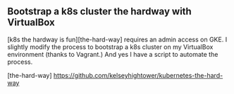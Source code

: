 ## Bootstrap a k8s cluster the hardway with VirtualBox

[k8s the hardway is fun][the-hard-way] requires an admin access on GKE.
I slightly modify the process to bootstrap a k8s cluster
on my VirtualBox environment (thanks to Vagrant.)
And yes I have a script to automate the process.

[the-hard-way] https://github.com/kelseyhightower/kubernetes-the-hard-way

